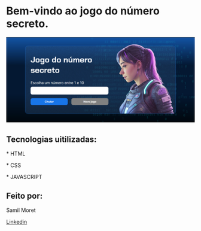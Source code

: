 <h1> Bem-vindo ao jogo do número secreto.</h1>

<p align="center">
<img src=https://github.com/SamilMoret/jogo-numero-secreto/blob/main/img/image_tela.png>
</p>

<h2>Tecnologias uitilizadas:</h2>
<p>* HTML</p>
<p>* CSS </p>
<p>* JAVASCRIPT </p>

<h2>Feito por:</h2>
<p>Samil Moret</p>
<a href="https://www.linkedin.com/in/samilmoret/">Linkedin</a>

